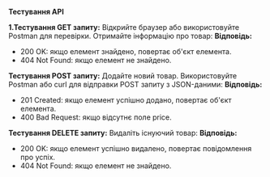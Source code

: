 **Тестування API**


**1.Тестування GET запиту:**
Відкрийте браузер або використовуйте Postman для перевірки. Отримайте інформацію про товар:
**Відповідь:**
- 200 OK: якщо елемент знайдено, повертає об'єкт елемента.
- 404 Not Found: якщо елемент не знайдено.


**Тестування POST запиту:**
Додайте новий товар. Використовуйте Postman або curl для відправки POST запиту з JSON-даними:
**Відповідь:**
- 201 Created: якщо елемент успішно додано, повертає об'єкт елемента.
- 400 Bad Request: якщо відсутнє поле price.


**Тестування DELETE запиту:**
Видаліть існуючий товар:
**Відповідь:**
- 200 OK: якщо елемент успішно видалено, повертає повідомлення про успіх.
- 404 Not Found: якщо елемент не знайдено.

